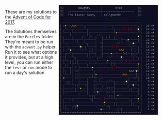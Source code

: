 <img align="right" width="327" height="363" src="https://raw.githubusercontent.com/seligman/aoc/master/2017/Puzzles/main_page_small.png">

These are my solutions to the [Advent of Code for 2017](https://adventofcode.com/2017).

The Solutions themselves are in the `Puzzles` folder.  They're meant to be run with the `advent.py` helper.  Run it to see what options it provides, but at a high level, you can run either the `test` or `run` mode to run a day's solution.
